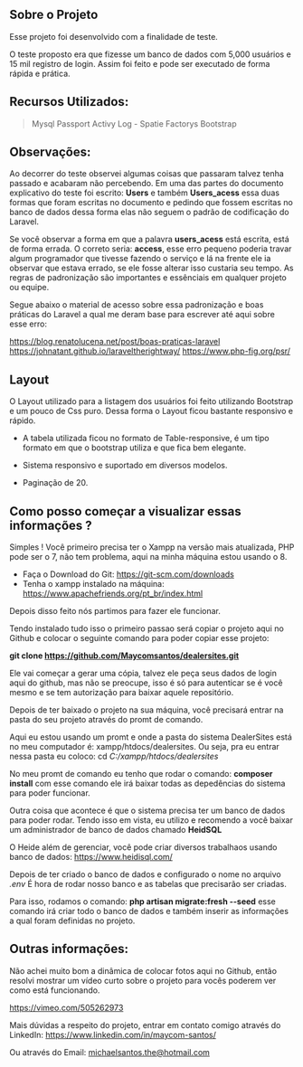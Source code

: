 ## Sobre o Projeto 

Esse projeto foi desenvolvido com a finalidade de teste. 

O teste proposto era que fizesse um banco de dados com 5,000 usuários e 15 mil registro de login. 
Assim foi feito e pode ser executado de forma rápida e prática. 

## Recursos Utilizados: 

> Mysql
> Passport
> Activy Log - Spatie
> Factorys 
> Bootstrap 

## Observações: 

Ao decorrer do teste observei algumas coisas que passaram talvez tenha passado e acabaram não percebendo. 
Em uma das partes do documento explicativo do teste foi escrito: **Users** e também **Users_acess** essa duas formas que foram escritas no documento e pedindo que fossem escritas no banco de dados dessa forma elas não seguem o padrão de codificação do Laravel. 

Se você observar a forma em que a palavra **users_acess** está escrita, está de forma errada. O correto seria: **access**, esse erro pequeno poderia travar algum programador que tivesse fazendo o serviço e lá na frente ele ia observar que estava errado, se ele fosse alterar isso custaria seu tempo. As regras de padronização são importantes e essênciais em qualquer projeto ou equipe. 

Segue abaixo o material de acesso sobre essa padronização e boas práticas do Laravel a qual me deram base para escrever até aqui sobre esse erro: 

https://blog.renatolucena.net/post/boas-praticas-laravel
https://johnatant.github.io/laraveltherightway/
https://www.php-fig.org/psr/

## Layout 
O Layout utilizado para a listagem dos usuários foi feito utilizando Bootstrap e um pouco de Css puro. 
Dessa forma o Layout ficou bastante responsivo e rápido. 

- A tabela utilizada ficou no formato de Table-responsive, é um tipo formato em que o bootstrap utiliza e que fica bem elegante. 

- Sistema responsivo e suportado em diversos modelos. 
- Paginação de 20. 

## Como posso começar a visualizar essas informações ?

Simples ! Você primeiro precisa ter o Xampp na versão mais atualizada, PHP pode ser o 7, não tem problema, aqui na minha máquina estou usando o 8. 

- Faça o Download do Git: https://git-scm.com/downloads
- Tenha o xampp instalado na máquina: https://www.apachefriends.org/pt_br/index.html

Depois disso feito nós partimos para fazer ele funcionar. 

Tendo instalado tudo isso o primeiro passao será copiar o projeto aqui no Github e colocar o seguinte comando para poder copiar esse projeto: 

**git clone https://github.com/Maycomsantos/dealersites.git** 

Ele vai começar a gerar uma cópia, talvez ele peça seus dados de login aqui do github, mas não se preocupe, isso é só para autenticar se é você mesmo e se tem autorização para baixar aquele repositório. 

Depois de ter baixado o projeto na sua máquina, você precisará entrar na pasta do seu projeto através do promt de comando. 

Aqui eu estou usando um promt e onde a pasta do sistema DealerSites está no meu computador é: xampp/htdocs/dealersites. Ou seja, pra eu entrar nessa pasta eu coloco: cd *C:/xampp/htdocs/dealersites*

No meu promt de comando eu tenho que rodar o comando: **composer install** com esse comando ele irá baixar todas as depedências do sistema para poder funcionar. 

Outra coisa que acontece é que o sistema precisa ter um banco de dados para poder rodar. Tendo isso em vista, eu utilizo e recomendo a você baixar um administrador de banco de dados chamado **HeidSQL** 

O Heide além de gerenciar, você pode criar diversos trabalhaos usando banco de dados: https://www.heidisql.com/

Depois de ter criado o banco de dados e configurado o nome no arquivo *.env* 
É hora de rodar nosso banco e as tabelas que precisarão ser criadas. 

Para isso, rodamos o comando: **php artisan migrate:fresh --seed** esse comando irá criar todo o banco de dados e também inserir as informações a qual foram definidas no projeto. 

## Outras informações: 

Não achei muito bom a dinâmica de colocar fotos aqui no Github, então resolvi mostrar um vídeo curto sobre o projeto para vocês poderem ver como está funcionando. 

https://vimeo.com/505262973


Mais dúvidas a respeito do projeto, entrar em contato comigo através do LinkedIn: https://www.linkedin.com/in/maycom-santos/

Ou através do Email: michaelsantos.the@hotmail.com


